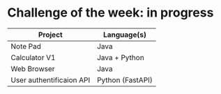 # Challenge of the week: in progress


| Project |  Language(s)|
|-----|-----|
| Note Pad | Java |
| Calculator V1 | Java + Python|
| Web Browser | Java |
| User authentificaion API | Python (FastAPI)|
